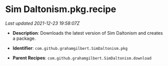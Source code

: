 # Sim Daltonism.pkg.recipe

_Last updated 2021-12-23 19:58:07Z_

- **Description**: Downloads the latest version of Sim Daltonism and creates a package.

- **Identifier**: `com.github.grahamgilbert.SimDaltonism.pkg`

- **Parent Recipes**: `com.github.grahamgilbert.SimDaltonism.download`